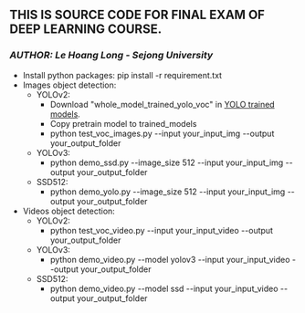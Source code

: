 ## **THIS IS SOURCE CODE FOR FINAL EXAM OF DEEP LEARNING COURSE.**

### _**AUTHOR: Le Hoang Long - Sejong University**_
* Install python packages: pip install -r requirement.txt
* Images object detection:
    * YOLOv2: 
        * Download "whole_model_trained_yolo_voc" in [YOLO trained models](https://drive.google.com/drive/folders/1Ee6FHQTGuJpNRYSa8DtHWzu4yWNyc7sp).
        * Copy pretrain model to trained_models
        * python test_voc_images.py --input your_input_img --output your_output_folder
    * YOLOv3:
        * python demo_ssd.py --image_size 512 --input your_input_img --output your_output_folder
    * SSD512:
        * python demo_yolo.py --image_size 512 --input your_input_img --output your_output_folder
* Videos object detection:
    * YOLOv2:
        * python test_voc_video.py --input your_input_video --output your_output_folder
    * YOLOv3:
        * python demo_video.py --model yolov3 --input your_input_video --output your_output_folder
    * SSD512:
        * python demo_video.py --model ssd --input your_input_video --output your_output_folder       
        